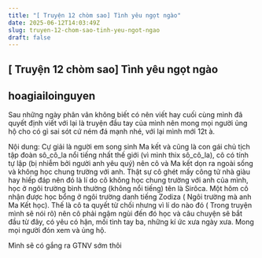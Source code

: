 ```yaml
---
title: "[ Truyện 12 chòm sao] Tình yêu ngọt ngào"
date: 2025-06-12T14:03:49Z
slug: truyen-12-chom-sao-tinh-yeu-ngot-ngao
draft: false
---
```


## [ Truyện 12 chòm sao] Tình yêu ngọt ngào

## hoagiailoinguyen

Sau những ngày phân vân không biết có nên viết hay cuối cùng mình đã quyết định viết với lại là truyện đầu tay của mình nên mong mọi người ủng hộ cho có gì sai sót cứ ném đá mạnh nhé, với lại mình mới 12t à.
 
Nội dung:
Cự giải là người em song sinh Ma kết và cũng là con gái chủ tịch tập đoàn sô_cô_la nổi tiếng nhất thế giới (vì mình thix sô_cô_la), cô có tính tự lập (bị nhiễm bởi người anh yêu quý) nên cô và Ma kết dọn ra ngoài sống và không học chung trường với anh. Thật sự cô ghét mấy công tử nhà giàu hay hiếp đáp nên đó là lí do cô không học chung trường với anh của mình, học ở ngôi trường bình thường (không nổi tiếng) tên là Sirôca. Một hôm cô nhận được học bổng ở ngôi trường danh tiếng Zodiza ( Ngôi trường mà anh Ma Kết học). Thế là cô ta quyết từ chối nhưng vì lí do nào đó ( Trong truyện mình sẽ nói rõ) nên cô phải ngậm ngùi đến đó học và câu chuyện sẽ bắt đầu từ đây, có yêu có hận, mối tình tay ba, những kí ức xưa ngày xưa. Mong mọi người đón xem và ủng hộ.
 
Mình sẽ có gắng ra GTNV sớm thôi